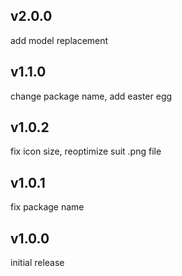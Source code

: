 ## v2.0.0

add model replacement

## v1.1.0

change package name, add easter egg

## v1.0.2

fix icon size, reoptimize suit .png file

## v1.0.1

fix package name

## v1.0.0

initial release

